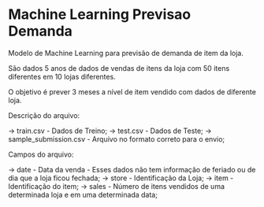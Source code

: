 # Machine Learning Previsao Demanda
Modelo de Machine Learning para previsão de demanda de item da loja.

São dados 5 anos de dados de vendas de itens da loja com 50 itens diferentes em 10 lojas diferentes.

O objetivo é prever 3 meses a nível de item vendido com dados de diferente loja.

Descrição do arquivo:

-> train.csv - Dados de Treino;
-> test.csv - Dados de Teste;
-> sample_submission.csv - Arquivo no formato correto para o envio;

Campos do arquivo:

-> date - Data da venda - Esses dados não tem informação de feriado ou de dia que a loja ficou fechada;
-> store - Identificação da Loja;
-> item - Identificação do item;
-> sales - Número de itens vendidos de uma determinada loja e em uma determinada data;
